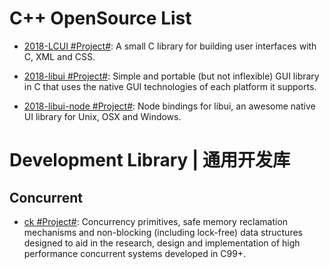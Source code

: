 # C++ OpenSource List

- [2018-LCUI #Project#](https://github.com/lc-soft/LCUI): A small C library for building user interfaces with C, XML and CSS.

- [2018-libui #Project#](https://github.com/andlabs/libui): Simple and portable (but not inflexible) GUI library in C that uses the native GUI technologies of each platform it supports.

- [2018-libui-node #Project#](https://github.com/parro-it/libui-node): Node bindings for libui, an awesome native UI library for Unix, OSX and Windows.

# Development Library | 通用开发库

## Concurrent

- [ck #Project#](https://github.com/concurrencykit/ck): Concurrency primitives, safe memory reclamation mechanisms and non-blocking (including lock-free) data structures designed to aid in the research, design and implementation of high performance concurrent systems developed in C99+.
